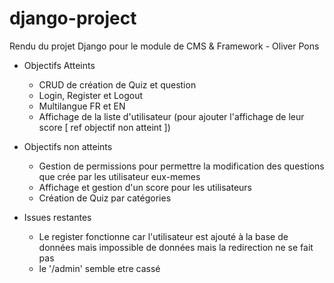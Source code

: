 # django-project
Rendu du projet Django pour le module de CMS &amp; Framework - Oliver Pons

* Objectifs Atteints
    - CRUD de création de Quiz et question
    - Login, Register et Logout
    - Multilangue FR et EN
    - Affichage de la liste d'utilisateur (pour ajouter l'affichage de leur score [ ref objectif non atteint ])

* Objectifs non atteints 
    - Gestion de permissions pour permettre la modification des questions que crée par les utilisateur eux-memes
    - Affichage et gestion d'un score pour les utilisateurs
    - Création de Quiz par catégories

* Issues restantes
    - Le register fonctionne car l'utilisateur est ajouté à la base de données mais impossible de données mais la redirection ne se fait pas
    - le '/admin' semble etre cassé

